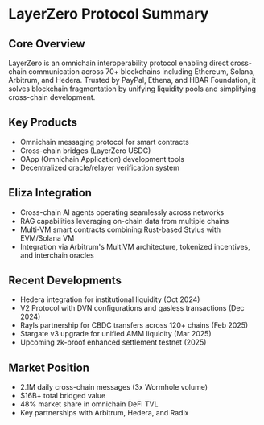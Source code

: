 # LayerZero Protocol Summary

## Core Overview
LayerZero is an omnichain interoperability protocol enabling direct cross-chain communication across 70+ blockchains including Ethereum, Solana, Arbitrum, and Hedera. Trusted by PayPal, Ethena, and HBAR Foundation, it solves blockchain fragmentation by unifying liquidity pools and simplifying cross-chain development.

## Key Products
- Omnichain messaging protocol for smart contracts
- Cross-chain bridges (LayerZero USDC)
- OApp (Omnichain Application) development tools
- Decentralized oracle/relayer verification system

## Eliza Integration
- Cross-chain AI agents operating seamlessly across networks
- RAG capabilities leveraging on-chain data from multiple chains
- Multi-VM smart contracts combining Rust-based Stylus with EVM/Solana VM
- Integration via Arbitrum's MultiVM architecture, tokenized incentives, and interchain oracles

## Recent Developments
- Hedera integration for institutional liquidity (Oct 2024)
- V2 Protocol with DVN configurations and gasless transactions (Dec 2024)
- Rayls partnership for CBDC transfers across 120+ chains (Feb 2025)
- Stargate v3 upgrade for unified AMM liquidity (Mar 2025)
- Upcoming zk-proof enhanced settlement testnet (2025)

## Market Position
- 2.1M daily cross-chain messages (3x Wormhole volume)
- $16B+ total bridged value
- 48% market share in omnichain DeFi TVL
- Key partnerships with Arbitrum, Hedera, and Radix
